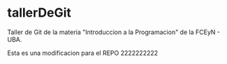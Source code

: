 # tallerDeGit

Taller de Git de la materia "Introduccion a la Programacion" de la FCEyN - UBA.

Esta es una modificacion para el REPO 2222222222

